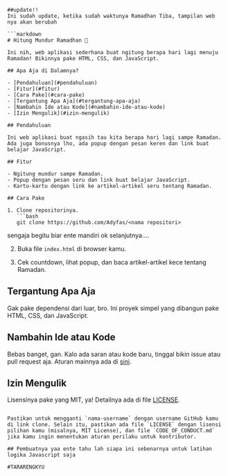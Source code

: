 ```
##update!!
Ini sudah update, ketika sudah waktunya Ramadhan Tiba, tampilan web nya akan berubah

```markdown
# Hitung Mundur Ramadhan 🌙

Ini nih, web aplikasi sederhana buat ngitung berapa hari lagi menuju Ramadan! Bikinnya pake HTML, CSS, dan JavaScript.

## Apa Aja di Dalamnya?

- [Pendahuluan](#pendahuluan)
- [Fitur](#fitur)
- [Cara Pake](#cara-pake)
- [Tergantung Apa Aja](#tergantung-apa-aja)
- [Nambahin Ide atau Kode](#nambahin-ide-atau-kode)
- [Izin Mengulik](#izin-mengulik)

## Pendahuluan

Ini web aplikasi buat ngasih tau kita berapa hari lagi sampe Ramadan. Ada juga bonusnya lho, ada popup dengan pesan keren dan link buat belajar JavaScript.

## Fitur

- Ngitung mundur sampe Ramadan.
- Popup dengan pesan seru dan link buat belajar JavaScript.
- Kartu-kartu dengan link ke artikel-artikel seru tentang Ramadan.

## Cara Pake

1. Clone repositorinya.
   ```bash
   git clone https://github.com/Adyfas/<nama repositori>
   ```
   
sengaja begitu biar ente mandiri ok selanjutnya....

2. Buka file `index.html` di browser kamu.

3. Cek countdown, lihat popup, dan baca artikel-artikel kece tentang Ramadan.

## Tergantung Apa Aja

Gak pake dependensi dari luar, bro. Ini proyek simpel yang dibangun pake HTML, CSS, dan JavaScript.

## Nambahin Ide atau Kode

Bebas banget, gan. Kalo ada saran atau kode baru, tinggal bikin issue atau pull request aja. Aturan mainnya ada di [sini](CODE_OF_CONDUCT.md).

## Izin Mengulik

Lisensinya pake yang MIT, ya! Detailnya ada di file [LICENSE](LICENSE).
```

Pastikan untuk mengganti `nama-username` dengan username GitHub kamu di link clone. Selain itu, pastikan ada file `LICENSE` dengan lisensi pilihan kamu (misalnya, MIT License), dan file `CODE_OF_CONDUCT.md` jika kamu ingin menentukan aturan perilaku untuk kontributor.

## Pembuatnya yaa ente tahu lah siapa ini sebenarnya untuk latihan logika Javascript saja 

#TARARENGKYU
